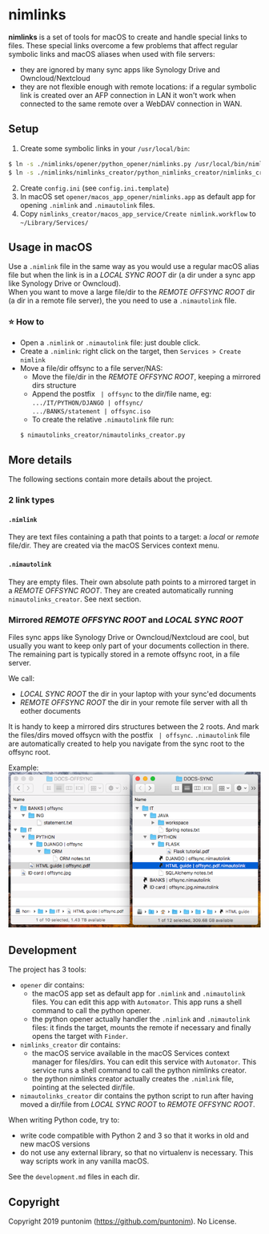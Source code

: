 # nimlinks

**nimlinks** is a set of tools for macOS to create and handle special links to files.
These special links overcome a few problems that affect regular symbolic links and macOS aliases when used with
file servers:
 - they are ignored by many sync apps like Synology Drive and Owncloud/Nextcloud
 - they are not flexible enough with remote locations: if a regular symbolic link is created over an AFP connection
 in LAN it won't work when connected to the same remote over a WebDAV connection in WAN.


## Setup
1. Create some symbolic links in your `/usr/local/bin`:
```bash
$ ln -s ./nimlinks/opener/python_opener/nimlinks.py /usr/local/bin/nimlinks
$ ln -s ./nimlinks/nimlinks_creator/python_nimlinks_creator/nimlinks_creator.py /usr/local/bin/nimlinks_creator
```
2. Create `config.ini` (see `config.ini.template`)
3. In macOS set `opener/macos_app_opener/nimlinks.app` as default app for opening `.nimlink` and
`.nimautolink` files.
4. Copy `nimlinks_creator/macos_app_service/Create nimlink.workflow` to `~/Library/Services/`


## Usage in macOS
Use a `.nimlink` file in the same way as you would use a regular macOS alias file but when the link is in a
_LOCAL SYNC ROOT_ dir (a dir under a sync app like Synology Drive or Owncloud).   
When you want to move a large file/dir to the _REMOTE OFFSYNC ROOT_ dir (a dir in a remote file server), the you need to
use a `.nimautolink` file.

### :star: How to
- Open a `.nimlink` or `.nimautolink` file: just double click.
- Create a `.nimlink`: right click on the target, then `Services > Create nimlink`
- Move a file/dir offsync to a file server/NAS:
    * Move the file/dir in the _REMOTE OFFSYNC ROOT_, keeping a mirrored dirs structure
    * Append the postfix ` | offsync` to the dir/file name, eg:   
      `.../IT/PYTHON/DJANGO | offsync/`   
      `.../BANKS/statement | offsync.iso`
    * To create the relative `.nimautolink` file run:
    ```bash
    $ nimautolinks_creator/nimautolinks_creator.py
    ```

## More details
The following sections contain more details about the project.

### 2 link types
#### `.nimlink`
They are text files containing a path that points to a target: a *local* or *remote* file/dir. They are
created via the macOS Services context menu.

#### `.nimautolink`
They are empty files. Their own absolute path points to a mirrored target in a _REMOTE OFFSYNC ROOT_. They
are created automatically running `nimautolinks_creator`. See next section.

### Mirrored _REMOTE OFFSYNC ROOT_ and _LOCAL SYNC ROOT_
Files sync apps like Synology Drive or Owncloud/Nextcloud are cool, but usually you want to keep only part of your
documents collection in there. The remaining part is typically stored in a remote offsync root, in a file server.

We call:
 - _LOCAL SYNC ROOT_ the dir in your laptop with your sync'ed documents
 - _REMOTE OFFSYNC ROOT_ the dir in your remote file server with all th eother documents
 
It is handy to keep a mirrored dirs structures between the 2 roots. And mark the files/dirs moved offsycn with the
postfix ` | offsync`. `.nimautolink` file are automatically created to help you navigate from the sync root to the
offsync root.

Example:   
![Example](mirrored-roots.png)


## Development
The project has 3 tools:
 - `opener` dir contains:
    - the macOS app set as default app for `.nimlink` and `.nimautolink` files. You can edit this app with `Automator`.
    This app runs a shell command to call the python opener.
    - the python opener actually handler the `.nimlink` and `.nimautolink` files: it finds the target, mounts the
    remote if necessary and finally opens the target with `Finder`.
 - `nimlinks_creator` dir contains:
    - the macOS service available in the macOS Services context manager for files/dirs. You can edit this service
    with `Automator`. This service runs a shell command to call the python nimlinks creator.
    - the python nimlinks creator actually creates the `.nimlink` file, pointing at the selected dir/file.
 - `nimautolinks_creator` dir contains the python script to run after having moved a dir/file from _LOCAL SYNC ROOT_
 to _REMOTE OFFSYNC ROOT_.

When writing Python code, try to:
 - write code compatible with Python 2 and 3 so that it works in old and new macOS versions
 - do not use any external library, so that no virtualenv is necessary. This way scripts work in any vanilla macOS.

See the `development.md` files in each dir.


## Copyright
Copyright 2019 puntonim (https://github.com/puntonim). No License.